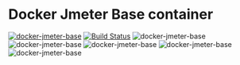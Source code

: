 # Docker Jmeter Base container

[![docker-jmeter-base](https://img.shields.io/badge/spy86-jmeter_base-blue.svg)](https://cloud.docker.com/repository/docker/spy86/jmeter-base) [![Build Status](https://travis-ci.org/spy86/docker-jmeter-base.svg?branch=master)](https://travis-ci.org/spy86/docker-jmeter-base) ![docker-jmeter-base](https://img.shields.io/github/issues/spy86/docker-jmeter-base.svg) ![docker-jmeter-base](https://img.shields.io/github/forks/spy86/docker-jmeter-base.svg) ![docker-jmeter-base](https://img.shields.io/github/stars/spy86/docker-jmeter-base.svg) ![docker-jmeter-base](https://img.shields.io/github/license/spy86/docker-jmeter-base.svg) ![docker-jmeter-base](https://img.shields.io/twitter/url/https/github.com/spy86/docker-jmeter-base.svg?style=social)
